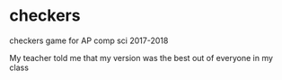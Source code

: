 # checkers
checkers game for AP comp sci 2017-2018

My teacher told me that my version was the best out of everyone in my class
